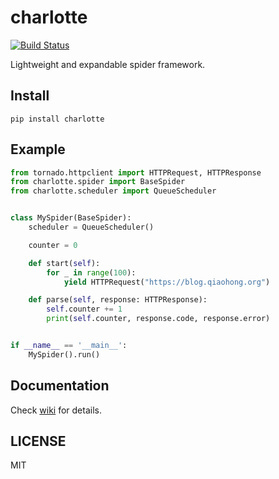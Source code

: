 # charlotte

[![Build Status](https://travis-ci.com/Jack-Kingdom/charlotte.svg?branch=master)](https://travis-ci.com/Jack-Kingdom/charlotte)

Lightweight and expandable spider framework.

## Install
```shell
pip install charlotte
```

## Example

```python
from tornado.httpclient import HTTPRequest, HTTPResponse
from charlotte.spider import BaseSpider
from charlotte.scheduler import QueueScheduler


class MySpider(BaseSpider):
    scheduler = QueueScheduler()

    counter = 0

    def start(self):
        for _ in range(100):
            yield HTTPRequest("https://blog.qiaohong.org")

    def parse(self, response: HTTPResponse):
        self.counter += 1
        print(self.counter, response.code, response.error)


if __name__ == '__main__':
    MySpider().run()

```

## Documentation
Check [wiki](https://github.com/Jack-Kingdom/charlotte/wiki) for details.

## LICENSE
MIT
